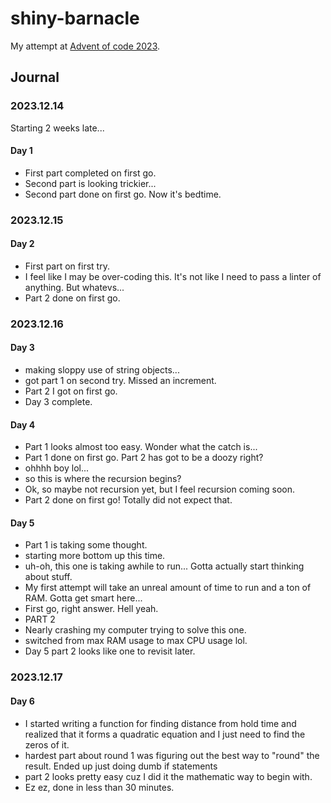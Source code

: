 # shiny-barnacle
My attempt at [Advent of code 2023](https://adventofcode.com/2023).

## Journal

### 2023.12.14
Starting 2 weeks late...
#### Day 1
* First part completed on first go.
* Second part is looking trickier...
* Second part done on first go. Now it's bedtime.

### 2023.12.15
#### Day 2
* First part on first try.
* I feel like I may be over-coding this. It's not like I need to pass a linter of anything. But whatevs...
* Part 2 done on first go. 

### 2023.12.16
#### Day 3
* making sloppy use of string objects...
* got part 1 on second try. Missed an increment.
* Part 2 I got on first go.
* Day 3 complete.

#### Day 4
* Part 1 looks almost too easy. Wonder what the catch is...
* Part 1 done on first go. Part 2 has got to be a doozy right?
* ohhhh boy lol...
* so this is where the recursion begins?
* Ok, so maybe not recursion yet, but I feel recursion coming soon.
* Part 2 done on first go! Totally did not expect that.

#### Day 5
* Part 1 is taking some thought.
* starting more bottom up this time.
* uh-oh, this one is taking awhile to run... Gotta actually start thinking about stuff.
* My first attempt will take an unreal amount of time to run and a ton of RAM. Gotta get smart here...
* First go, right answer. Hell yeah.
* PART 2
* Nearly crashing my computer trying to solve this one.
* switched from max RAM usage to max CPU usage lol.
* Day 5 part 2 looks like one to revisit later.

### 2023.12.17
#### Day 6
* I started writing a function for finding distance from hold time and realized that it forms a quadratic equation and I just need to find the zeros of it.
* hardest part about round 1 was figuring out the best way to "round" the result. Ended up just doing dumb if statements
* part 2 looks pretty easy cuz I did it the mathematic way to begin with.
* Ez ez, done in less than 30 minutes.
